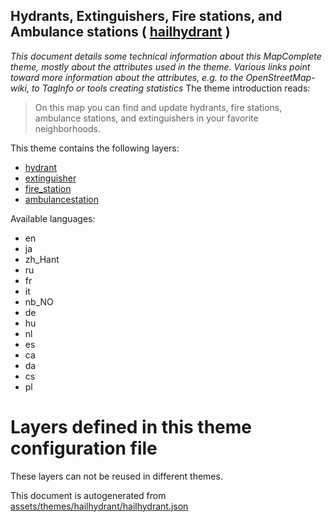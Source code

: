 [//]: # (WARNING: this file is automatically generated. Please find the sources at the bottom and edit those sources)

## Hydrants, Extinguishers, Fire stations, and Ambulance stations ( [hailhydrant](https://mapcomplete.org/hailhydrant) )
_This document details some technical information about this MapComplete theme, mostly about the attributes used in the theme. Various links point toward more information about the attributes, e.g. to the OpenStreetMap-wiki, to TagInfo or tools creating statistics_
The theme introduction reads:

> On this map you can find and update hydrants, fire stations, ambulance stations, and extinguishers in your favorite neighborhoods.

This theme contains the following layers:


 - [hydrant](../Layers/hydrant.md)
 - [extinguisher](../Layers/extinguisher.md)
 - [fire_station](../Layers/fire_station.md)
 - [ambulancestation](../Layers/ambulancestation.md)


Available languages:


 - en
 - ja
 - zh_Hant
 - ru
 - fr
 - it
 - nb_NO
 - de
 - hu
 - nl
 - es
 - ca
 - da
 - cs
 - pl


# Layers defined in this theme configuration file
These layers can not be reused in different themes.


This document is autogenerated from [assets/themes/hailhydrant/hailhydrant.json](https://github.com/pietervdvn/MapComplete/blob/develop/assets/themes/hailhydrant/hailhydrant.json)
